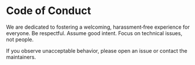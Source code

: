 # Code of Conduct

We are dedicated to fostering a welcoming, harassment‑free experience for everyone.
Be respectful. Assume good intent. Focus on technical issues, not people.

If you observe unacceptable behavior, please open an issue or contact the maintainers.
